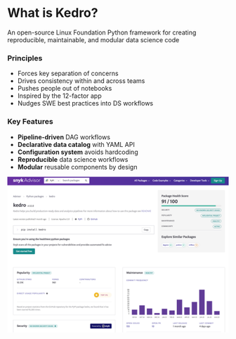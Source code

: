 <div class="flex items-center justify-between">
  <h1 class="flex items-center">What is Kedro?</h1>
</div> 

<p class="text-sm">An open-source Linux Foundation Python framework for creating reproducible, maintainable, and modular data science code</p>

<div class="grid grid-cols-2 gap-3 mt-2 text-xs">

<div>

### <mdi-compass-outline/> Principles

<ul class="list-none space-y-1">
<li><mdi-layers/> Forces key separation of concerns</li>
<li><mdi-account-group/> Drives consistency within and across teams</li>
<li><mdi-code-tags/> Pushes people out of notebooks</li>
<li><mdi-cube-outline/> Inspired by the 12-factor app</li>
<li><mdi-school/> Nudges SWE best practices into DS workflows</li>
</ul>

</div>
<div>

### <mdi-star-four-points/> Key Features

<ul class="list-none space-y-1">
<li><mdi-workflow/> <strong>Pipeline-driven</strong> DAG workflows</li>
<li><mdi-database/> <strong>Declarative data catalog</strong> with YAML API </li>
<li><mdi-cog/> <strong>Configuration system</strong> avoids hardcoding</li>
<li><mdi-flask/> <strong>Reproducible</strong> data science workflows</li>
<li><mdi-puzzle/> <strong>Modular</strong> reusable components by design</li>
</ul>

</div>
</div>

<div class="mt-3 flex justify-center">
  <img src="/snyk-report.png" alt="Kedro Package Health on Snyk Advisor" class="w-4/5 rounded-lg shadow-lg drop-shadow-lg">
</div>

<!--
Kedro provides structure and best practices for data science projects, helping teams move from notebooks to production-ready code.
-->